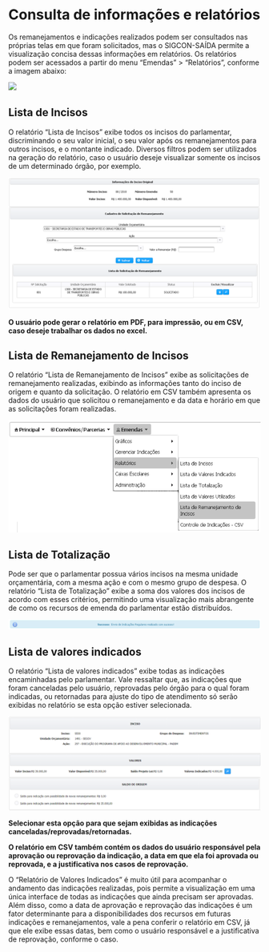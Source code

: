 # Consulta de informações e relatórios

Os remanejamentos e indicações realizados podem ser consultados nas próprias telas em que foram solicitados, mas o SIGCON-SAÍDA permite a visualização concisa dessas informações em relatórios. Os relatórios podem ser acessados a partir do menu “Emendas” &gt; “Relatórios”, conforme a imagem abaixo:

![](.gitbook/assets/0%20%2819%29.png)

## **Lista de Incisos**

O relatório “Lista de Incisos” exibe todos os incisos do parlamentar, discriminando o seu valor inicial, o seu valor após os remanejamentos para outros incisos, e o montante indicado. Diversos filtros podem ser utilizados na geração do relatório, caso o usuário deseje visualizar somente os incisos de um determinado órgão, por exemplo.

![](.gitbook/assets/1%20%2818%29.png)

**O usuário pode gerar o relatório em PDF, para impressão, ou em CSV, caso deseje trabalhar os dados no excel.**

## **Lista de Remanejamento de Incisos**

O relatório “Lista de Remanejamento de Incisos” exibe as solicitações de remanejamento realizadas, exibindo as informações tanto do inciso de origem e quanto da solicitação. O relatório em CSV também apresenta os dados do usuário que solicitou o remanejamento e da data e horário em que as solicitações foram realizadas.

![](.gitbook/assets/2.png)

## **Lista de Totalização**

Pode ser que o parlamentar possua vários incisos na mesma unidade orçamentária, com a mesma ação e com o mesmo grupo de despesa. O relatório “Lista de Totalização” exibe a soma dos valores dos incisos de acordo com esses critérios, permitindo uma visualização mais abrangente de como os recursos de emenda do parlamentar estão distribuídos.

![](.gitbook/assets/3%20%285%29.png)

## **Lista de valores indicados**

O relatório “Lista de valores indicados” exibe todas as indicações encaminhadas pelo parlamentar. Vale ressaltar que, as indicações que foram canceladas pelo usuário, reprovadas pelo órgão para o qual foram indicadas, ou retornadas para ajuste do tipo de atendimento só serão exibidas no relatório se esta opção estiver selecionada.

![](.gitbook/assets/4%20%281%29.png)

**Selecionar esta opção para que sejam exibidas as indicações canceladas/reprovadas/retornadas.**

**O relatório em CSV também contém os dados do usuário responsável pela aprovação ou reprovação da indicação, a data em que ela foi aprovada ou reprovada, e a justificativa nos casos de reprovação.**

O “Relatório de Valores Indicados” é muito útil para acompanhar o andamento das indicações realizadas, pois permite a visualização em uma única interface de todas as indicações que ainda precisam ser aprovadas. Além disso, como a data de aprovação e reprovação das indicações é um fator determinante para a disponibilidades dos recursos em futuras indicações e remanejamentos, vale a pena conferir o relatório em CSV, já que ele exibe essas datas, bem como o usuário responsável e a justificativa de reprovação, conforme o caso.

